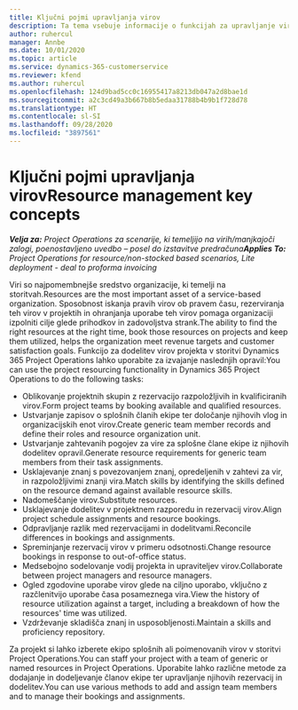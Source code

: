 ```yaml
---
title: Ključni pojmi upravljanja virov
description: Ta tema vsebuje informacije o funkcijah za upravljanje virov v storitvi Microsoft Dynamics Project Operations.
author: ruhercul
manager: Annbe
ms.date: 10/01/2020
ms.topic: article
ms.service: dynamics-365-customerservice
ms.reviewer: kfend
ms.author: ruhercul
ms.openlocfilehash: 124d9bad5cc0c16955417a8213db047a2d8bae1d
ms.sourcegitcommit: a2c3cd49a3b667b8b5edaa31788b4b9b1f728d78
ms.translationtype: HT
ms.contentlocale: sl-SI
ms.lasthandoff: 09/28/2020
ms.locfileid: "3897561"
---
```

# <a name="resource-management-key-concepts"></a><span data-ttu-id="6f144-103">Ključni pojmi upravljanja virov</span><span class="sxs-lookup"><span data-stu-id="6f144-103">Resource management key concepts</span></span>

<span data-ttu-id="6f144-104">_**Velja za:** Project Operations za scenarije, ki temeljijo na virih/manjkajoči zalogi, poenostavljeno uvedbo – posel do izstavitve predračuna_</span><span class="sxs-lookup"><span data-stu-id="6f144-104">_**Applies To:** Project Operations for resource/non-stocked based scenarios, Lite deployment - deal to proforma invoicing_</span></span>

<span data-ttu-id="6f144-105">Viri so najpomembnejše sredstvo organizacije, ki temelji na storitvah.</span><span class="sxs-lookup"><span data-stu-id="6f144-105">Resources are the most important asset of a service-based organization.</span></span> <span data-ttu-id="6f144-106">Sposobnost iskanja pravih virov ob pravem času, rezerviranja teh virov v projektih in ohranjanja uporabe teh virov pomaga organizaciji izpolniti cilje glede prihodkov in zadovoljstva strank.</span><span class="sxs-lookup"><span data-stu-id="6f144-106">The ability to find the right resources at the right time, book those resources on projects and keep them utilized, helps the organization meet revenue targets and customer satisfaction goals.</span></span> <span data-ttu-id="6f144-107">Funkcijo za dodelitev virov projekta v storitvi Dynamics 365 Project Operations lahko uporabite za izvajanje naslednjih opravil:</span><span class="sxs-lookup"><span data-stu-id="6f144-107">You can use the project resourcing functionality in Dynamics 365 Project Operations to do the following tasks:</span></span>

- <span data-ttu-id="6f144-108">Oblikovanje projektnih skupin z rezervacijo razpoložljivih in kvalificiranih virov.</span><span class="sxs-lookup"><span data-stu-id="6f144-108">Form project teams by booking available and qualified resources.</span></span>
- <span data-ttu-id="6f144-109">Ustvarjanje zapisov o splošnih članih ekipe ter določanje njihovih vlog in organizacijskih enot virov.</span><span class="sxs-lookup"><span data-stu-id="6f144-109">Create generic team member records and define their roles and resource organization unit.</span></span>
- <span data-ttu-id="6f144-110">Ustvarjanje zahtevanih pogojev za vire za splošne člane ekipe iz njihovih dodelitev opravil.</span><span class="sxs-lookup"><span data-stu-id="6f144-110">Generate resource requirements for generic team members from their task assignments.</span></span>
- <span data-ttu-id="6f144-111">Usklajevanje znanj s povezovanjem znanj, opredeljenih v zahtevi za vir, in razpoložljivimi znanji vira.</span><span class="sxs-lookup"><span data-stu-id="6f144-111">Match skills by identifying the skills defined on the resource demand against available resource skills.</span></span>
- <span data-ttu-id="6f144-112">Nadomeščanje virov.</span><span class="sxs-lookup"><span data-stu-id="6f144-112">Substitute resources.</span></span>
- <span data-ttu-id="6f144-113">Usklajevanje dodelitev v projektnem razporedu in rezervacij virov.</span><span class="sxs-lookup"><span data-stu-id="6f144-113">Align project schedule assignments and resource bookings.</span></span>
- <span data-ttu-id="6f144-114">Odpravljanje razlik med rezervacijami in dodelitvami.</span><span class="sxs-lookup"><span data-stu-id="6f144-114">Reconcile differences in bookings and assignments.</span></span>
- <span data-ttu-id="6f144-115">Spreminjanje rezervacij virov v primeru odsotnosti.</span><span class="sxs-lookup"><span data-stu-id="6f144-115">Change resource bookings in response to out-of-office status.</span></span>
- <span data-ttu-id="6f144-116">Medsebojno sodelovanje vodij projekta in upraviteljev virov.</span><span class="sxs-lookup"><span data-stu-id="6f144-116">Collaborate between project managers and resource managers.</span></span>
- <span data-ttu-id="6f144-117">Ogled zgodovine uporabe virov glede na ciljno uporabo, vključno z razčlenitvijo uporabe časa posameznega vira.</span><span class="sxs-lookup"><span data-stu-id="6f144-117">View the history of resource utilization against a target, including a breakdown of how the resources' time was utilized.</span></span>
- <span data-ttu-id="6f144-118">Vzdrževanje skladišča znanj in usposobljenosti.</span><span class="sxs-lookup"><span data-stu-id="6f144-118">Maintain a skills and proficiency repository.</span></span>


<span data-ttu-id="6f144-119">Za projekt si lahko izberete ekipo splošnih ali poimenovanih virov v storitvi Project Operations.</span><span class="sxs-lookup"><span data-stu-id="6f144-119">You can staff your project with a team of generic or named resources in Project Operations.</span></span> <span data-ttu-id="6f144-120">Uporabite lahko različne metode za dodajanje in dodeljevanje članov ekipe ter upravljanje njihovih rezervacij in dodelitev.</span><span class="sxs-lookup"><span data-stu-id="6f144-120">You can use various methods to add and assign team members and to manage their bookings and assignments.</span></span> 
